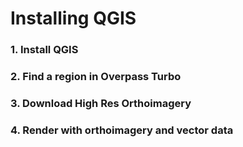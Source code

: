 # Installing QGIS

### 1. Install QGIS

### 2. Find a region in Overpass Turbo

### 3. Download High Res Orthoimagery

### 4. Render with orthoimagery and vector data
